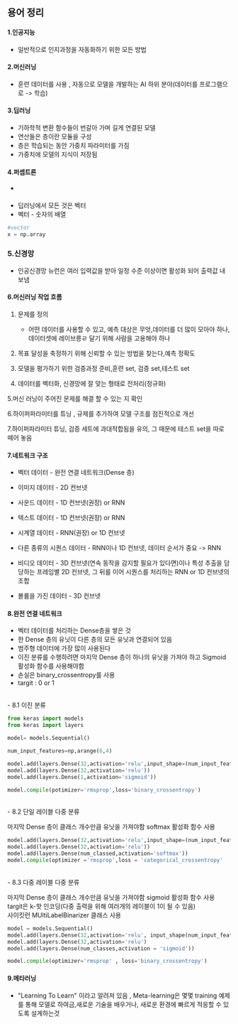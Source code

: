 ## 용어 정리

#### 1.인공지능 
- 일반적으로 인지과정을 자동화하기 위한 모든 방법

#### 2.머신러닝
- 훈련 데이터를 사용 , 자동으로 모델을 개발하는 AI 하위 분야(데이터를 프로그램으로 -> 학습)

#### 3.딥러닝
- 기하학적 변환 함수들이 번갈아 가며 길게 연결된 모델
- 연산들은 층이란 모듈을 구성
- 층은 학습되는 동안 가중치 파라미터를 가짐
- 가중치에 모델의 지식이 저장됨


#### 4.퍼셉트론
-

#### 


- 딥러닝에서 모든 것은 벡터
- 벡터 - 숫자의 배열
```python
#vector
x = np.array
```

### 5.신경망
- 인공신경망 뉴런은 여러 입력값을 받아 일정 수준 이상이면 활성화 되어 출력값 내보냄


#### 6.머신러닝 작업 흐름
1. 문제를 정의
	- 어떤 데이터를 사용할 수 있고, 예측 대상은 무엇,데이터를 더 많이 모아야 하나, 데이터셋에 레이브릉ㄹ 달기 위해 사람을 고용해야 하나

2. 목표 달성을 축정하기 위해 신뢰할 수 있는 방법을 찾는다,예측 정확도

3. 모델을 평가하기 위한 검증과정 준비,훈련 set, 검증 set,테스트 set

4. 데이터를 벡터화, 신경망에 잘 맞는 형태로 전처리(정규화)

5.머신 러닝이 주어진 문제를 해결 할 수 있는 지 확인

6.하이퍼파라미터를 튜닝 , 규제를 추가하여 모델 구조를 점진적으로 개선

7.하이퍼파라미터 튜닝, 검증 세트에 과대적합됨을 유의, 그 때문에 테스트 set을 따로 떼어 놓음



#### 7.네트워크 구조

- 벡터 데이터 - 완전 연결 네트워크(Dense 층)

- 이미지 데이터 - 2D 컨브넷

- 사운드 데이터 - 1D 컨브넷(권장) or RNN

- 텍스트 데이터 - 1D 컨브넷(권장) or RNN

- 시계열 데이터 - RNN(권장) or 1D 컨브넷

- 다른 종류의 시퀀스 데이터 - RNN이나 1D 컨브넷, 데이터 순서가 중요 -> RNN

- 비디오 데이터 - 3D 컨브넷(연속 동작을 감지할 필요가 있다면)이나 특성 추출을 담당하는 프레임별 2D 컨브넷, 그 뒤를 이어 시퀀스를 처리하는 RNN or 1D 컨브넷의 조합

- 볼륨을 가진 데이터 - 3D 컨브넷

#### 8.완전 연결 네트워크

- 벡터 데이터를 처리하는 Dense층을 쌓은 것
- 한 Dense 층의 유닛이 다른 층의 모든 유닛과 연결되어 있음
- 범주형 데이터에 가장 많이 사용된다
- 이진 분류를 수행하려면 마지막 Dense 층이 하나의 유닛을 가져야 하고 Sigmoid 활성화 함수를 사용해야함
- 손실은 binary_crossentropy를 사용
- targit : 0 or 1
<br>
- 8.1 이진 분류

```python
from keras import models
from keras import layers

model= models.Sequential()

num_input_features=np,arange(6,4)

model.add(layers.Dense(32,activation='relu',input_shape=(num_input_features,)))
model.add(layers.Dense(32,activation='relu'))
model.add(layers.Dense(1,activation='sigmoid'))

model.compile(potimizer='rmsprop',loss='binary_crossentropy')
```
<br>
- 8.2 단일 레이블 다중 분류

마지막 Dense 층이 클래스 개수만큼 유닛을 가져야함
softmax 활성화 함수 사용


```python
model.add(layers.Dense(32,activation='relu',input_shape=(num_input_features,)))
model.add(layers.Dense(32,activation='relu'))
model.add(layers.Dense(num_classed,activation='softmax'))
model.compile(optimizer ='rmsprop',loss = 'categorical_crossentropy'
```
<br>
- 8.3 다중 레이블 다중 분류

마지막 Dense 층이 클래스 개수만큼 유닛을 가져야함
sigmoid 활성화 함수 사용
targit은 k-핫 인코딩(다중 출력을 위해 여러개의 레이블이 1이 될 수 있음)
<br>
사이킷런 MUltiLabelBinarizer 클래스 사용


```python
model = models.Sequential()
model.add(layers.Dense(32,activation='relu', input_shape(num_input_features,)))
model.add(layers.Dense(32,activation='relu')
model.add(layers.Dense(num_classes,activation = 'sigmoid'))

model.compile(optimizer='rmsprop' , loss='binary_crossentropy')
```

#### 9.메타러닝
- "Learning To Learn" 이라고 알려져 있음 , Meta-learning은 몇몇 training 예제를 통해 모델로 하여금,새로운 기술을 배우거나, 새로운 환경에 빠르게 적응할 수 있도록 설계하는것




```
